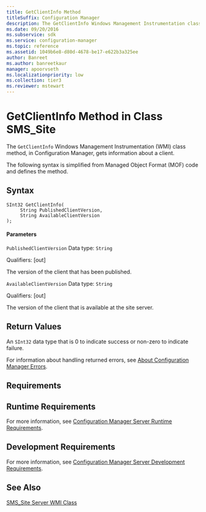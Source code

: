```yaml
---
title: GetClientInfo Method
titleSuffix: Configuration Manager
description: The GetClientInfo Windows Management Instrumentation class method, in Configuration Manager,  gets information about a client.
ms.date: 09/20/2016
ms.subservice: sdk
ms.service: configuration-manager
ms.topic: reference
ms.assetid: 1049b6e8-d80d-4678-be17-e622b3a325ee
author: Banreet
ms.author: banreetkaur
manager: apoorvseth
ms.localizationpriority: low
ms.collection: tier3
ms.reviewer: mstewart
---
```

# GetClientInfo Method in Class SMS_Site
The `GetClientInfo` Windows Management Instrumentation (WMI) class method, in Configuration Manager,  gets information about a client.

 The following syntax is simplified from Managed Object Format (MOF) code and defines the method.

## Syntax

```
SInt32 GetClientInfo(
     String PublishedClientVersion,
     String AvailableClientVersion
);
```

#### Parameters
 `PublishedClientVersion`
 Data type: `String`

 Qualifiers: [out]

 The version of the client that has been published.

 `AvailableClientVersion`
 Data type: `String`

 Qualifiers: [out]

 The version of the client that is available at the site server.

## Return Values
 An `SInt32` data type that is 0 to indicate success or non-zero to indicate failure.

 For information about handling returned errors, see [About Configuration Manager Errors](../../../../../develop/core/understand/about-configuration-manager-errors.md).

## Requirements

## Runtime Requirements
 For more information, see [Configuration Manager Server Runtime Requirements](../../../../../develop/core/reqs/server-runtime-requirements.md).

## Development Requirements
 For more information, see [Configuration Manager Server Development Requirements](../../../../../develop/core/reqs/server-development-requirements.md).

## See Also
 [SMS_Site Server WMI Class](../../../../../develop/reference/core/servers/configure/sms_site-server-wmi-class.md)
